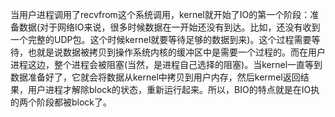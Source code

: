 当用户进程调用了recvfrom这个系统调用，kernel就开始了IO的第一个阶段：准备数据(对于网络IO来说，很多时候数据在一开始还没有到达。比如，还没有收到一个完整的UDP包。这个时候kernel就要等待足够的数据到来)。这个过程需要等待，也就是说数据被拷贝到操作系统内核的缓冲区中是需要一个过程的。而在用户进程这边，整个进程会被阻塞(当然，是进程自己选择的阻塞)。当kernel一直等到数据准备好了，它就会将数据从kernel中拷贝到用户内存，然后kermel返回结果，用户进程才解除block的状态，重新运行起来。所以，BIO的特点就是在IO执的两个阶段都被block了。